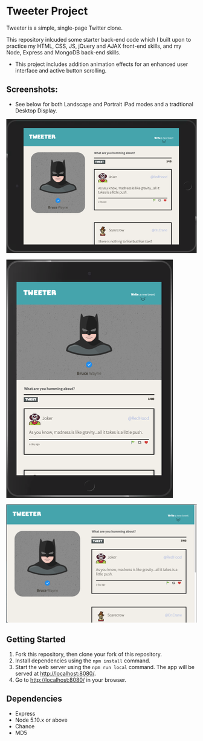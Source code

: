 # Tweeter Project

Tweeter is a simple, single-page Twitter clone.

This repository inlcuded some starter back-end code which I built upon to practice my HTML, CSS, JS, jQuery and AJAX front-end skills, and my Node, Express and MongoDB back-end skills. 

- This project includes addition animation effects for an enhanced user interface and active button scrolling.

## Screenshots:

- See below for both Landscape and Portrait iPad modes and a tradtional Desktop Display.

!["Screenshot of Tweeter on iPad in Landscape mode"](https://github.com/adamm13/tweeter/blob/master/docs/ipadwide.png)

!["Screenshot of Tweeter on iPad in Portrait mode"](https://github.com/adamm13/tweeter/blob/master/docs/ipadlong.png)

!["Screenshot of Tweeter on Desktop"](https://github.com/adamm13/tweeter/blob/master/docs/desktop.png)

## Getting Started

1. Fork this repository, then clone your fork of this repository.
2. Install dependencies using the `npm install` command.
3. Start the web server using the `npm run local` command. The app will be served at <http://localhost:8080/>.
4. Go to <http://localhost:8080/> in your browser.

## Dependencies

- Express
- Node 5.10.x or above
- Chance
- MD5

